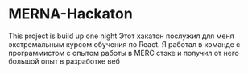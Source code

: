 # MERNA-Hackaton
This project is build up one night
Этот хакатон послужил для меня экстремальным курсом обучения по React. Я работал в команде с программистом с опытом работы в MERC стэке и получил от него большой опыт в разработке веб
